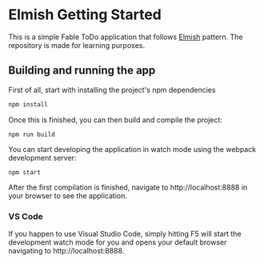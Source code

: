 # Elmish Getting Started

This is a simple Fable ToDo application that follows [Elmish](https://elmish.github.io/) pattern. The repository is made for learning purposes.

## Building and running the app

First of all, start with installing the project's npm dependencies
```bash
npm install
```
Once this is finished, you can then build and compile the project:
```
npm run build
```
You can start developing the application in watch mode using the webpack development server:
```
npm start
```
After the first compilation is finished, navigate to http://localhost:8888 in your browser to see the application.

### VS Code

If you happen to use Visual Studio Code, simply hitting F5 will start the development watch mode for you and opens your default browser navigating to http://localhost:8888.